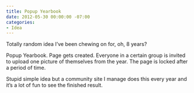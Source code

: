 ```yaml
---
title: Popup Yearbook
date: 2012-05-30 00:00:00 -07:00
categories:
- Idea
---
```


<p>Totally random idea I’ve been chewing on for, oh, 8 years?</p>

<p>Popup Yearbook. Page gets created. Everyone in a certain group is invited to upload one picture of themselves from the year. The page is locked after a period of time.</p>

<p>Stupid simple idea but a community site I manage does this every year and it’s a lot of fun to see the finished result.</p>
